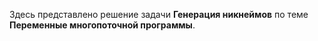 Здесь представлено решение задачи <b>Генерация никнеймов</b> по теме <b>Переменные многопоточной программы</b>.
